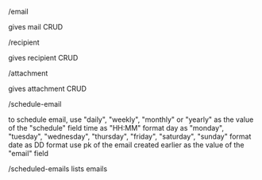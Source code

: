 
/email

gives mail CRUD


/recipient

gives recipient CRUD


/attachment

gives attachment CRUD


/schedule-email

to schedule email, use "daily", "weekly", "monthly" or "yearly" as the value of the "schedule" field
time as "HH:MM" format
day as "monday", "tuesday", "wednesday", "thursday", "friday", "saturday", "sunday" format
date as DD format
use pk of the email created earlier as the value of the "email" field
    

/scheduled-emails
lists emails